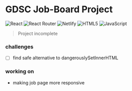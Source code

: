 # GDSC Job-Board Project

<!-- ![job board](https://www.jobsoid.com/wp-content/uploads/2021/11/Top-5-Job-Boards-in-Argentina-Blog-Image-1280x720.png) -->
<!-- ![image](https://cdni.iconscout.com/illustration/premium/thumb/online-job-search-4735567-3985908.png) -->

![React](https://img.shields.io/badge/react-%2320232a.svg?style=for-the-badge&logo=react&logoColor=%2361DAFB)
![React Router](https://img.shields.io/badge/React_Router-CA4245?style=for-the-badge&logo=react-router&logoColor=white)
![Netlify](https://img.shields.io/badge/netlify-%23000000.svg?style=for-the-badge&logo=netlify&logoColor=#00C7B7)
![HTML5](https://img.shields.io/badge/html5-%23E34F26.svg?style=for-the-badge&logo=html5&logoColor=white)
![JavaScript](https://img.shields.io/badge/javascript-%23323330.svg?style=for-the-badge&logo=javascript&logoColor=%23F7DF1E)





> Project incomplete

### challenges 
- [ ] find safe alternative to dangerouslySetInnerHTML

### working on
- making job page more responsive

